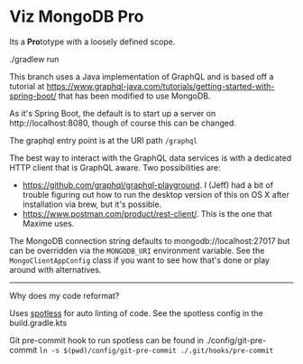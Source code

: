# Viz MongoDB Pro

Its a **Pro**totype with a loosely defined scope.


./gradlew run

This branch uses a Java implementation of GraphQL and is based off a tutorial at 
https://www.graphql-java.com/tutorials/getting-started-with-spring-boot/ that has been modified to use MongoDB.

As it's Spring Boot, the default is to start up a server on http://localhost:8080, though of course this can be changed.

The graphql entry point is at the URI path `/graphql`

The best way to interact with the GraphQL data services is with a dedicated HTTP client that is GraphQL aware.  Two possibilities are:

* https://github.com/graphql/graphql-playground.  I (Jeff) had a bit of trouble figuring out how to run the desktop version of this on OS X 
  after 
  installation via brew, but it's possible.
* https://www.postman.com/product/rest-client/.  This is the one that Maxime uses.  

The MongoDB connection string defaults to mongodb://localhost:27017 but can be overridden via the `MONGODB_URI` environment variable. 
See the `MongoClientAppConfig` class if you want to see how that's done or play around with alternatives.

---
Why does my code reformat?

Uses [spotless](https://github.com/diffplug/spotless/tree/main/plugin-gradle) for auto linting of code.
See the spotless config in the build.gradle.kts

Git pre-commit hook to run spotless can be found in ./config/git-pre-commit
`ln -s $(pwd)/config/git-pre-commit ./.git/hooks/pre-commit`
